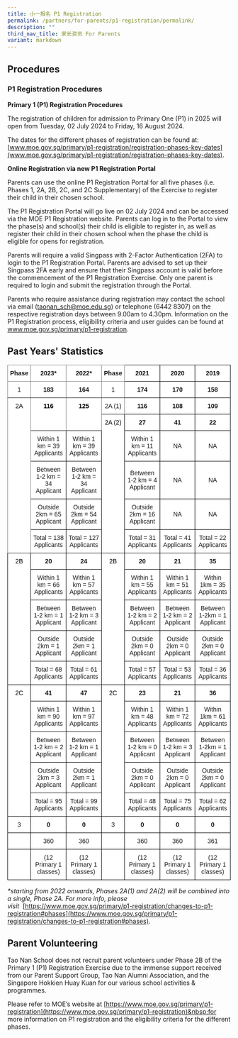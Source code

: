 ```yaml
---
title: 小一报名 P1 Registration
permalink: /partners/for-parents/p1-registration/permalink/
description: ""
third_nav_title: 家长资讯 For Parents
variant: markdown
---
```

## Procedures

### P1 Registration Procedures

**Primary 1 (P1) Registration Procedures**

The registration of children for admission to Primary One (P1) in 2025 will open from Tuesday, 02 July 2024 to Friday, 16 August 2024.

The dates for the different phases of registration can be found at: [www.moe.gov.sg/primary/p1-registration/registration-phases-key-dates](www.moe.gov.sg/primary/p1-registration/registration-phases-key-dates). 

**Online Registration via new P1 Registration Portal**

Parents can use the online P1 Registration Portal for all five phases (i.e. Phases 1, 2A, 2B, 2C, and 2C Supplementary) of the Exercise to register their child in their chosen school. 

The P1 Registration Portal will go live on 02 July 2024 and can be accessed via the MOE P1 Registration website. Parents can log in to the Portal to view the phase(s) and school(s) their child is eligible to register in, as well as register their child in their chosen school when the phase the child is eligible for opens for registration.

Parents will require a valid Singpass with 2-Factor Authentication (2FA) to login to the P1 Registration Portal. Parents are advised to set up their Singpass 2FA early and ensure that their Singpass account is valid before the commencement of the P1 Registration Exercise. Only one parent is required to login and submit the registration through the Portal.

Parents who require assistance during registration may contact the school via email (taonan_sch@moe.edu.sg) or telephone (6442 8307) on the respective registration days between 9.00am to 4.30pm. Information on the P1 Registration process, eligibility criteria and user guides can be found at www.moe.gov.sg/primary/p1-registration.


## Past Years' Statistics

<style type="text/css">
.tg  {border-collapse:collapse;border-spacing:0;}
.tg td{border-color:black;border-style:solid;border-width:1px;font-family:Arial, sans-serif;font-size:14px;
  overflow:hidden;padding:10px 5px;word-break:normal;}
.tg th{border-color:black;border-style:solid;border-width:1px;font-family:Arial, sans-serif;font-size:14px;
  font-weight:normal;overflow:hidden;padding:10px 5px;word-break:normal;}
.tg .tg-54sw{background-color:#FFF;border-color:inherit;font-weight:bold;text-align:center;vertical-align:middle}
.tg .tg-nbj5{background-color:#FFF;border-color:inherit;text-align:center;vertical-align:top}
.tg .tg-2g1l{background-color:#FFF;font-weight:bold;text-align:center;vertical-align:middle}
.tg .tg-rcip{background-color:#FFF;border-color:inherit;text-align:center;vertical-align:middle}
.tg .tg-f4yw{background-color:#FFF;text-align:center;vertical-align:middle}
.tg .tg-7yig{background-color:#FFF;text-align:center;vertical-align:top}
.tg .tg-ktyi{background-color:#FFF;text-align:left;vertical-align:top}
</style>

<table class="tg">
<thead>
  <tr>
   	<th class="tg-54sw"><span style="font-weight:bold">Phase</span></th>
    <th class="tg-54sw"><span style="font-weight:bold">2023*</span></th>
		<th class="tg-54sw"><span style="font-weight:bold">2022*</span></th>
    <th class="tg-54sw"><span style="font-weight:bold">Phase</span></th>
    <th class="tg-2g1l"><span style="font-weight:bold">2021</span></th>
    <th class="tg-2g1l"><span style="font-weight:bold">2020</span></th>
    <th class="tg-2g1l"><span style="font-weight:bold">2019</span></th>
  </tr>
</thead>
<tbody>
  <tr>
     <td class="tg-rcip">1</td>
		<td class="tg-rcip"><b>183</b></td>
		<td class="tg-rcip"><b>164</b></td>
    <td class="tg-rcip">1</td>
		<td class="tg-f4yw"><b>174</b></td>
		<td class="tg-f4yw"><b>170</b></td>
		<td class="tg-f4yw"><b>158</b></td>
  </tr>
  <tr>
    <td class="tg-nbj5" rowspan="6"><span style="font-weight:normal;color:#000">2A</span></td>
		<td class="tg-nbj5" rowspan="2"><span style="font-weight:normal;color:#000"><b>116</b></span></td>
		<td class="tg-nbj5" rowspan="2"><span style="font-weight:normal;color:#000"><b>125</b></span></td>
    <td class="tg-rcip">2A (1)</td>
		<td class="tg-f4yw"><b>116</b></td>
    <td class="tg-f4yw"><b>108</b></td>
    <td class="tg-f4yw"><b>109</b></td>
  </tr>
  <tr>
    <td class="tg-7yig" rowspan="5"><span style="font-weight:normal;color:#000">2A (2)</span></td>
		<td class="tg-f4yw"><b>27</b></td>
		<td class="tg-f4yw"><b>41</b></td>
		<td class="tg-f4yw"><b>22</b></td>
  </tr>
  <tr>
    <td class="tg-f4yw">Within 1 km = 39 Applicants</td>
		<td class="tg-f4yw">Within 1 km = 39 Applicants</td>
    <td class="tg-f4yw">Within 1 km = 11 Applicants</td>
    <td class="tg-f4yw">NA</td>
    <td class="tg-f4yw">NA</td>
  </tr>
  <tr>
    <td class="tg-f4yw">Between 1-2 km = 34 Applicant</td>
		<td class="tg-f4yw">Between 1-2 km = 34 Applicant</td>
    <td class="tg-f4yw">Between 1-2 km = 4 Applicant</td>
    <td class="tg-f4yw">NA</td>
    <td class="tg-f4yw">NA</td>
  </tr>
  <tr>
    <td class="tg-f4yw">Outside 2km = 65 Applicant</td>
		<td class="tg-f4yw">Outside 2km = 54 Applicant</td>
    <td class="tg-f4yw">Outside 2km = 16 Applicant</td>
    <td class="tg-f4yw">NA</td>
    <td class="tg-f4yw">NA</td>
  </tr>
  <tr>
		<td class="tg-f4yw">Total = 138 Applicants</td>
    <td class="tg-f4yw">Total = 127 Applicants</td>
    <td class="tg-f4yw">Total = 31 Applicants</td>
    <td class="tg-f4yw">Total = 41 Applicants</td>
    <td class="tg-f4yw">Total = 22 Applicants</td>
  </tr>
  <tr>
     <td class="tg-7yig" rowspan="5"><span style="font-weight:normal;color:#000">2B</span></td>
		<td class="tg-f4yw"><b>20</b></td>
		<td class="tg-f4yw"><b>24</b></td>
    <td class="tg-7yig" rowspan="5"><span style="font-weight:normal;color:#000">2B</span></td>
		<td class="tg-f4yw"><b>20</b></td>
		<td class="tg-f4yw"><b>21</b></td>
		<td class="tg-f4yw"><b>35</b></td>
  </tr>
	  <tr>
    <td class="tg-f4yw">Within 1 km = 66 Applicants</td>
		<td class="tg-f4yw">Within 1 km = 57 Applicants</td>
    <td class="tg-f4yw">Within 1 km = 55 Applicants</td>
    <td class="tg-f4yw">Within 1 km = 51 Applicants</td>
    <td class="tg-f4yw">Within 1km = 35 Applicants</td>
  </tr>
  <tr>
    <td class="tg-f4yw">Between 1-2 km = 1 Applicant</td>
		<td class="tg-f4yw">Between 1-2 km = 3 Applicant</td>
    <td class="tg-f4yw">Between 1-2 km = 2 Applicant</td>
    <td class="tg-f4yw">Between 1-2 km = 2 Applicant</td>
    <td class="tg-f4yw">Between 1-2km = 1 Applicant</td>
  </tr>
  <tr>
    <td class="tg-f4yw">Outside 2km = 1 Applicant</td>
		<td class="tg-f4yw">Outside 2km = 1 Applicant</td>
    <td class="tg-f4yw">Outside 2km = 0 Applicant</td>
    <td class="tg-f4yw">Outside 2km = 0 Applicant</td>
    <td class="tg-f4yw">Outside 2km = 0 Applicant</td>
  </tr>
  <tr>
    <td class="tg-f4yw">Total = 68 Applicants</td>
		<td class="tg-f4yw">Total = 61 Applicants</td>
    <td class="tg-f4yw">Total = 57 Applicants</td>
    <td class="tg-f4yw">Total = 53 Applicants</td>
    <td class="tg-f4yw">Total = 36 Applicants</td>
  </tr>
  <tr>
    <td class="tg-7yig" rowspan="5"><span style="font-weight:normal;color:#000">2C</span></td>
		<td class="tg-f4yw"><b>41</b></td>
		<td class="tg-f4yw"><b>47</b></td>
    <td class="tg-7yig" rowspan="5"><span style="font-weight:normal;color:#000">2C</span></td>
		<td class="tg-f4yw"><b>23</b></td>
		<td class="tg-f4yw"><b>21</b></td>
		<td class="tg-f4yw"><b>36</b></td>
  </tr>
  <tr>
    <td class="tg-f4yw">Within 1 km = 90 Applicants</td>
		<td class="tg-f4yw">Within 1 km = 97 Applicants</td>
    <td class="tg-f4yw">Within 1 km = 48 Applicants</td>
    <td class="tg-f4yw">Within 1 km = 72 Applicants</td>
    <td class="tg-f4yw">Within 1km = 61 Applicants</td>
  </tr>
  <tr>
    <td class="tg-f4yw">Between 1-2 km = 2 Applicant</td>
		<td class="tg-f4yw">Between 1-2 km = 1 Applicant</td>
    <td class="tg-f4yw">Between 1-2 km = 0 Applicant</td>
    <td class="tg-f4yw">Between 1-2 km = 3 Applicant</td>
    <td class="tg-f4yw">Between 1-2km = 1 Applicant</td>
  </tr>
  <tr>
    <td class="tg-f4yw">Outside 2km = 3 Applicant</td>
		<td class="tg-f4yw">Outside 2km = 1 Applicant</td>
    <td class="tg-f4yw">Outside 2km = 0 Applicant</td>
    <td class="tg-f4yw">Outside 2km = 0 Applicant</td>
    <td class="tg-f4yw">Outside 2km = 0 Applicant</td>
  </tr>
  <tr>
    <td class="tg-f4yw">Total = 95 Applicants</td>
		<td class="tg-f4yw">Total = 99 Applicants</td>
    <td class="tg-f4yw">Total = 48 Applicants</td>
    <td class="tg-f4yw">Total = 75 Applicants</td>
    <td class="tg-f4yw">Total = 62 Applicants</td>
  </tr>
  <tr>
    <td class="tg-f4yw">3</td>
		<td class="tg-f4yw"><b>0</b></td>
		<td class="tg-f4yw"><b>0</b></td>
		<td class="tg-f4yw">3</td>
		<td class="tg-f4yw"><b>0</b></td>
		<td class="tg-f4yw"><b>0</b></td>
		<td class="tg-f4yw"><b>0</b></td>
  </tr>
  <tr>
		<td class="tg-ktyi"></td>
    <td class="tg-f4yw">360</td>
    <td class="tg-f4yw">360</td>
		<td class="tg-ktyi"></td>
    <td class="tg-f4yw">360</td>
    <td class="tg-f4yw">360</td>
    <td class="tg-f4yw">361</td>
  </tr>
  <tr>
    <td class="tg-ktyi"></td>
		<td class="tg-f4yw">(12 Primary 1 classes)</td>
		<td class="tg-f4yw">(12 Primary 1 classes)</td>
		<td class="tg-ktyi"></td>
		<td class="tg-f4yw">(12 Primary 1 classes)</td>
    <td class="tg-f4yw">(12 Primary 1 classes)</td>
    <td class="tg-f4yw">(12 Primary 1 classes)</td>
  </tr>
</tbody>
</table>

_\*starting from 2022 onwards, Phases 2A(1) and 2A(2) will be combined into a single, Phase 2A. For more info, please visit_&nbsp;&nbsp;[https://www.moe.gov.sg/primary/p1-registration/changes-to-p1-registration#phases](https://www.moe.gov.sg/primary/p1-registration/changes-to-p1-registration#phases).

## Parent Volunteering

Tao Nan School does not recruit parent volunteers under Phase 2B of the Primary 1 (P1) Registration Exercise due to the immense support received from our Parent Support Group, Tao Nan Alumni Association, and the Singapore Hokkien Huay Kuan for our various school activities &amp; programmes.

Please refer to MOE’s website at&nbsp;[https://www.moe.gov.sg/primary/p1-registration](https://www.moe.gov.sg/primary/p1-registration)&nbsp;for more information on P1 registration and the eligibility criteria for the different phases.